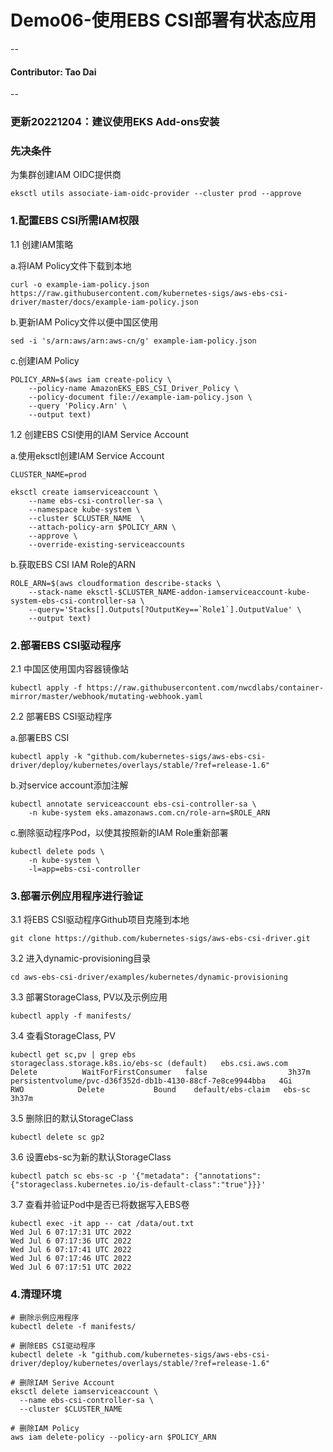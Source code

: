 # Demo06-使用EBS CSI部署有状态应用
--
#### Contributor: Tao Dai
--
### 更新20221204：建议使用EKS Add-ons安装

### 先决条件
为集群创建IAM OIDC提供商

```
eksctl utils associate-iam-oidc-provider --cluster prod --approve
```
### 1.配置EBS CSI所需IAM权限


1.1 创建IAM策略

a.将IAM Policy文件下载到本地

```
curl -o example-iam-policy.json https://raw.githubusercontent.com/kubernetes-sigs/aws-ebs-csi-driver/master/docs/example-iam-policy.json
```
b.更新IAM Policy文件以便中国区使用

```
sed -i 's/arn:aws/arn:aws-cn/g' example-iam-policy.json

```
c.创建IAM Policy

```
POLICY_ARN=$(aws iam create-policy \
    --policy-name AmazonEKS_EBS_CSI_Driver_Policy \
    --policy-document file://example-iam-policy.json \
    --query 'Policy.Arn' \
    --output text)
```

1.2 创建EBS CSI使用的IAM Service Account

a.使用eksctl创建IAM Service Account

```
CLUSTER_NAME=prod

eksctl create iamserviceaccount \
    --name ebs-csi-controller-sa \
    --namespace kube-system \
    --cluster $CLUSTER_NAME  \
    --attach-policy-arn $POLICY_ARN \
    --approve \
    --override-existing-serviceaccounts
```
b.获取EBS CSI IAM Role的ARN

```
ROLE_ARN=$(aws cloudformation describe-stacks \
    --stack-name eksctl-$CLUSTER_NAME-addon-iamserviceaccount-kube-system-ebs-csi-controller-sa \
    --query='Stacks[].Outputs[?OutputKey==`Role1`].OutputValue' \
    --output text)
```
### 2.部署EBS CSI驱动程序

2.1 中国区使用国内容器镜像站

```
kubectl apply -f https://raw.githubusercontent.com/nwcdlabs/container-mirror/master/webhook/mutating-webhook.yaml
```
2.2 部署EBS CSI驱动程序

a.部署EBS CSI

```
kubectl apply -k "github.com/kubernetes-sigs/aws-ebs-csi-driver/deploy/kubernetes/overlays/stable/?ref=release-1.6"
```
b.对service account添加注解

```
kubectl annotate serviceaccount ebs-csi-controller-sa \
    -n kube-system eks.amazonaws.com.cn/role-arn=$ROLE_ARN
```

c.删除驱动程序Pod，以使其按照新的IAM Role重新部署

```
kubectl delete pods \
    -n kube-system \
    -l=app=ebs-csi-controller
```

### 3.部署示例应用程序进行验证

3.1 将EBS CSI驱动程序Github项目克隆到本地

```
git clone https://github.com/kubernetes-sigs/aws-ebs-csi-driver.git
```

3.2 进入dynamic-provisioning目录

```
cd aws-ebs-csi-driver/examples/kubernetes/dynamic-provisioning
```

3.3 部署StorageClass, PV以及示例应用

```
kubectl apply -f manifests/
```

3.4 查看StorageClass, PV

```
kubectl get sc,pv | grep ebs
storageclass.storage.k8s.io/ebs-sc (default)   ebs.csi.aws.com   Delete          WaitForFirstConsumer   false                  3h37m
persistentvolume/pvc-d36f352d-db1b-4130-88cf-7e8ce9944bba   4Gi        RWO            Delete           Bound    default/ebs-claim   ebs-sc                  3h37m
```

3.5 删除旧的默认StorageClass

```
kubectl delete sc gp2
```

3.6 设置ebs-sc为新的默认StorageClass

```
kubectl patch sc ebs-sc -p '{"metadata": {"annotations":{"storageclass.kubernetes.io/is-default-class":"true"}}}'
```

3.7 查看并验证Pod中是否已将数据写入EBS卷

```
kubectl exec -it app -- cat /data/out.txt
Wed Jul 6 07:17:31 UTC 2022
Wed Jul 6 07:17:36 UTC 2022
Wed Jul 6 07:17:41 UTC 2022
Wed Jul 6 07:17:46 UTC 2022
Wed Jul 6 07:17:51 UTC 2022
```
### 4.清理环境

```
# 删除示例应用程序
kubectl delete -f manifests/

# 删除EBS CSI驱动程序
kubectl delete -k "github.com/kubernetes-sigs/aws-ebs-csi-driver/deploy/kubernetes/overlays/stable/?ref=release-1.6"

# 删除IAM Serive Account
eksctl delete iamserviceaccount \
  --name ebs-csi-controller-sa \
  --cluster $CLUSTER_NAME

# 删除IAM Policy
aws iam delete-policy --policy-arn $POLICY_ARN
```


